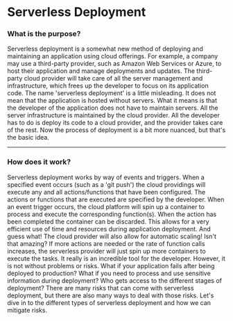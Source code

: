 # Serverless Deployment

### What is the purpose?
  Serverless deployment is a somewhat new method of deploying and maintaining an application using cloud offerings. For example, a company may use a third-party provider, such as Amazon Web Services or Azure, to host their application and manage deployments and updates. The third-party cloud provider will take care of all the server management and infrastructure, which frees up the developer to focus on its application code. 
  The name 'serverless deployment' is a little misleading. It does not mean that the application is hosted without servers. What it means is that the developer of the application does not have to maintain servers. All the server infrastructure is maintained by the cloud provider. All the developer has to do is deploy its code to a cloud provider, and the provider takes care of the rest. Now the process of deployment is a bit more nuanced, but that's the basic idea.


---

### How does it work?
  Serverless deployment works by way of events and triggers. When a specified event occurs (such as a 'git push') the cloud providings will execute any and all actions/functions that have been configured. The actions or functions that are executed are specified by the developer. When an event trigger occurs, the cloud platform will spin up a container to process and execute the corresponding function(s). When the action has been completed the container can be discarded. This allows for a very efficient use of time and resources during application deployment. And guess what! The cloud provider will also allow for automatic scaling! Isn't that amazing? If more actions are needed or the rate of function calls increases, the serverless provider will just spin up more containers to execute the tasks. It really is an incredible tool for the developer. However, it is not without problems or risks. What if your application fails after being deployed to production? What if you need to process and use sensitive information during deployment? Who gets access to the different stages of deployment? There are many risks that can come with serverless deployment, but there are also many ways to deal with those risks. Let's dive in to the different types of serverless deployment and how we can mitigate risks.
